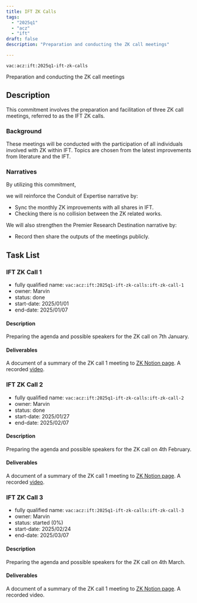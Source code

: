 ```yaml
---
title: IFT ZK Calls
tags:
  - "2025q1"
  - "acz"
  - "ift"
draft: false
description: "Preparation and conducting the ZK call meetings"

---
```


`vac:acz:ift:2025q1-ift-zk-calls`

Preparation and conducting the ZK call meetings
## Description

This commitment involves the preparation and facilitation of three ZK call meetings, 
referred to as the IFT ZK calls. 

### Background

These meetings will be conducted with the participation 
of all individuals involved with ZK within IFT. 
Topics are chosen from the latest improvements from literature 
and the IFT. 

### Narratives

By utilizing this commitment, 

we will reinforce the Conduit of Expertise narrative by:
* Sync the monthly ZK improvements with all shares in IFT. 
* Checking there is no collision between the ZK related works.  

We will also strengthen the Premier Research Destination narrative by: 
* Record then share the outputs of the meetings publicly.   

## Task List

### IFT ZK Call 1

* fully qualified name: `vac:acz:ift:2025q1-ift-zk-calls:ift-zk-call-1`
* owner: Marvin
* status: done
* start-date: 2025/01/01
* end-date: 2025/01/07

#### Description

Preparing the agenda and possible speakers for the ZK call on 7th January. 

#### Deliverables

A document of a summary of the ZK call 1 meeting to [ZK Notion page](https://www.notion.so/Past-Meeting-Notes-1198f96fb65c80e6a51afa9a507aa64e?pvs=4#1748f96fb65c80048162ca3202a94ba3). 
A recorded [video](https://www.youtube.com/watch?v=_VOkyVOSsqA). 

### IFT ZK Call 2

* fully qualified name: `vac:acz:ift:2025q1-ift-zk-calls:ift-zk-call-2`
* owner: Marvin
* status: done
* start-date: 2025/01/27
* end-date: 2025/02/07

#### Description

Preparing the agenda and possible speakers for the ZK call on 4th February. 

#### Deliverables

A document of a summary of the ZK call 1 meeting to [ZK Notion page](https://www.notion.so/Past-Meeting-Notes-1198f96fb65c80e6a51afa9a507aa64e?pvs=4#1908f96fb65c80399664e8c230f14cd2). 
A recorded [video](https://www.youtube.com/watch?v=i-IkldFMZ_4). 

### IFT ZK Call 3

* fully qualified name: `vac:acz:ift:2025q1-ift-zk-calls:ift-zk-call-3`
* owner: Marvin
* status: started (0%)
* start-date: 2025/02/24
* end-date: 2025/03/07

#### Description

Preparing the agenda and possible speakers for the ZK call on 4th March. 

#### Deliverables

A document of a summary of the ZK call 1 meeting to [ZK Notion page](https://www.notion.so/ZK-Call-1198f96fb65c80c7baaac966b3e57ea2). 
A recorded video.
